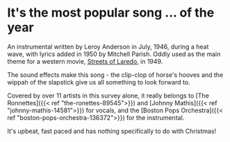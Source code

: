 # It's the most popular song ... of the year

An instrumental written by Leroy Anderson in July, 1946, during a heat wave, with lyrics added in 1950 by Mitchell Parish.  Oddly used as the main theme for a western movie, [Streets of Laredo](https://www.imdb.com/title/tt0041929/), in 1949.  

The sound effects make this song - the clip-clop of horse's hooves and the wippah of the slapstick give us all something to look forward to.  

Covered by over 11 artists in this survey alone, it really belongs to [The Ronnettes]({{< ref "the-ronettes-89545">}}) and [Johnny Mathis]({{< ref "johnny-mathis-14581">}}) for vocals, and the [Boston Pops Orchestra]({{< ref "boston-pops-orchestra-136372">}}) for the instrumental. 

It's upbeat, fast paced and has nothing specifically to do with Christmas!